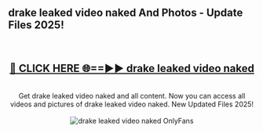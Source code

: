 <h2>drake leaked video naked And Photos - Update Files 2025!</h2>
<br>
<div align="center">
<h2><a href="https://linkcuts.com/hfmhzwbr" rel="nofollow">🔴 CLICK HERE 🌐==►► drake leaked video naked</a></h2>
<br>
Get drake leaked video naked and all content. Now you can access all videos and pictures of drake leaked video naked. New Updated Files 2025!
<br>
<br>
<a href="https://linkcuts.com/hfmhzwbr" rel="nofollow" data-target="animated-image.originalLink"><img src="https://i.ibb.co.com/WyWwxjT/player-gif2.gif" alt="drake leaked video naked OnlyFans" style="max-width: 100%; display: inline-block;" data-target="animated-image.originalImage"></a>
</div>
<br>